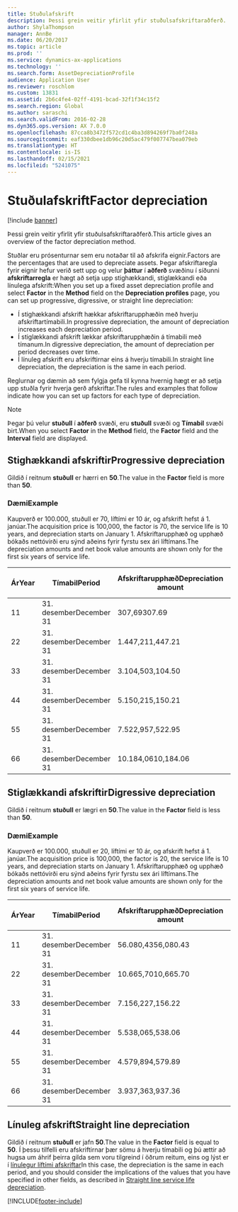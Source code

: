 ```yaml
---
title: Stuðulafskrift
description: Þessi grein veitir yfirlit yfir stuðulsafskriftaraðferð.
author: ShylaThompson
manager: AnnBe
ms.date: 06/20/2017
ms.topic: article
ms.prod: ''
ms.service: dynamics-ax-applications
ms.technology: ''
ms.search.form: AssetDepreciationProfile
audience: Application User
ms.reviewer: roschlom
ms.custom: 13831
ms.assetid: 2b6c4fe4-02ff-4191-bcad-32f1f34c15f2
ms.search.region: Global
ms.author: saraschi
ms.search.validFrom: 2016-02-28
ms.dyn365.ops.version: AX 7.0.0
ms.openlocfilehash: 87cca8b3472f572cd1c4ba3d894269f7ba0f248a
ms.sourcegitcommit: eaf330dbee1db96c20d5ac479f007747bea079eb
ms.translationtype: HT
ms.contentlocale: is-IS
ms.lasthandoff: 02/15/2021
ms.locfileid: "5241075"
---
```

# <a name="factor-depreciation"></a><span data-ttu-id="c5b8d-103">Stuðulafskrift</span><span class="sxs-lookup"><span data-stu-id="c5b8d-103">Factor depreciation</span></span>

[!include [banner](../includes/banner.md)]

<span data-ttu-id="c5b8d-104">Þessi grein veitir yfirlit yfir stuðulsafskriftaraðferð.</span><span class="sxs-lookup"><span data-stu-id="c5b8d-104">This article gives an overview of the factor depreciation method.</span></span>

<span data-ttu-id="c5b8d-105">Stuðlar eru prósenturnar sem eru notaðar til að afskrifa eignir.</span><span class="sxs-lookup"><span data-stu-id="c5b8d-105">Factors are the percentages that are used to depreciate assets.</span></span> <span data-ttu-id="c5b8d-106">Þegar afskriftaregla fyrir eignir hefur verið sett upp og velur **þáttur** í **aðferð** svæðinu í síðunni **afskriftarregla** er hægt að setja upp stighækkandi, stiglækkandi eða línulega afskrift:</span><span class="sxs-lookup"><span data-stu-id="c5b8d-106">When you set up a fixed asset depreciation profile and select **Factor** in the **Method** field on the **Depreciation profiles** page, you can set up progressive, digressive, or straight line depreciation:</span></span>

-   <span data-ttu-id="c5b8d-107">Í stighækkandi afskrift hækkar afskriftarupphæðin með hverju afskriftartímabili.</span><span class="sxs-lookup"><span data-stu-id="c5b8d-107">In progressive depreciation, the amount of depreciation increases each depreciation period.</span></span>
-   <span data-ttu-id="c5b8d-108">Í stiglækkandi afskrift lækkar afskriftarupphæðin á tímabili með tímanum.</span><span class="sxs-lookup"><span data-stu-id="c5b8d-108">In digressive depreciation, the amount of depreciation per period decreases over time.</span></span>
-   <span data-ttu-id="c5b8d-109">Í línuleg afskrift eru afskriftirnar eins á hverju tímabili.</span><span class="sxs-lookup"><span data-stu-id="c5b8d-109">In straight line depreciation, the depreciation is the same in each period.</span></span>

<span data-ttu-id="c5b8d-110">Reglurnar og dæmin að sem fylgja gefa til kynna hvernig hægt er að setja upp stuðla fyrir hverja gerð afskriftar.</span><span class="sxs-lookup"><span data-stu-id="c5b8d-110">The rules and examples that follow indicate how you can set up factors for each type of depreciation.</span></span> 

> [!NOTE] 
> <span data-ttu-id="c5b8d-111">Þegar þú velur **stuðull** í **aðferð** svæði, eru **stuðull** svæði og **Tímabil** svæði birt.</span><span class="sxs-lookup"><span data-stu-id="c5b8d-111">When you select **Factor** in the **Method** field, the **Factor** field and the **Interval** field are displayed.</span></span>

## <a name="progressive-depreciation"></a><span data-ttu-id="c5b8d-112">Stighækkandi afskriftir</span><span class="sxs-lookup"><span data-stu-id="c5b8d-112">Progressive depreciation</span></span>
<span data-ttu-id="c5b8d-113">Gildið í reitnum **stuðull** er hærri en **50**.</span><span class="sxs-lookup"><span data-stu-id="c5b8d-113">The value in the **Factor** field is more than **50**.</span></span>

### <a name="example"></a><span data-ttu-id="c5b8d-114">Dæmi</span><span class="sxs-lookup"><span data-stu-id="c5b8d-114">Example</span></span>

<span data-ttu-id="c5b8d-115">Kaupverð er 100.000, stuðull er 70, líftími er 10 ár, og afskrift hefst á 1. janúar.</span><span class="sxs-lookup"><span data-stu-id="c5b8d-115">The acquisition price is 100,000, the factor is 70, the service life is 10 years, and depreciation starts on January 1.</span></span> <span data-ttu-id="c5b8d-116">Afskriftarupphæð og upphæð bókaðs nettóvirði eru sýnd aðeins fyrir fyrstu sex ári líftímans.</span><span class="sxs-lookup"><span data-stu-id="c5b8d-116">The depreciation amounts and net book value amounts are shown only for the first six years of service life.</span></span>

| <span data-ttu-id="c5b8d-117">Ár</span><span class="sxs-lookup"><span data-stu-id="c5b8d-117">Year</span></span> | <span data-ttu-id="c5b8d-118">Tímabil</span><span class="sxs-lookup"><span data-stu-id="c5b8d-118">Period</span></span>      | <span data-ttu-id="c5b8d-119">Afskriftarupphæð</span><span class="sxs-lookup"><span data-stu-id="c5b8d-119">Depreciation amount</span></span> | <span data-ttu-id="c5b8d-120">Upphæð bókaðs nettóvirðis</span><span class="sxs-lookup"><span data-stu-id="c5b8d-120">Net book value amount</span></span> |
|------|-------------|---------------------|-----------------------|
| <span data-ttu-id="c5b8d-121">1</span><span class="sxs-lookup"><span data-stu-id="c5b8d-121">1</span></span>    | <span data-ttu-id="c5b8d-122">31. desember</span><span class="sxs-lookup"><span data-stu-id="c5b8d-122">December 31</span></span> | <span data-ttu-id="c5b8d-123">307,69</span><span class="sxs-lookup"><span data-stu-id="c5b8d-123">307.69</span></span>              | <span data-ttu-id="c5b8d-124">99.692,31</span><span class="sxs-lookup"><span data-stu-id="c5b8d-124">99,692.31</span></span>             |
| <span data-ttu-id="c5b8d-125">2</span><span class="sxs-lookup"><span data-stu-id="c5b8d-125">2</span></span>    | <span data-ttu-id="c5b8d-126">31. desember</span><span class="sxs-lookup"><span data-stu-id="c5b8d-126">December 31</span></span> | <span data-ttu-id="c5b8d-127">1.447,21</span><span class="sxs-lookup"><span data-stu-id="c5b8d-127">1,447.21</span></span>            | <span data-ttu-id="c5b8d-128">98.245,10</span><span class="sxs-lookup"><span data-stu-id="c5b8d-128">98,245.10</span></span>             |
| <span data-ttu-id="c5b8d-129">3</span><span class="sxs-lookup"><span data-stu-id="c5b8d-129">3</span></span>    | <span data-ttu-id="c5b8d-130">31. desember</span><span class="sxs-lookup"><span data-stu-id="c5b8d-130">December 31</span></span> | <span data-ttu-id="c5b8d-131">3.104,50</span><span class="sxs-lookup"><span data-stu-id="c5b8d-131">3,104.50</span></span>            | <span data-ttu-id="c5b8d-132">95.140,60</span><span class="sxs-lookup"><span data-stu-id="c5b8d-132">95,140.60</span></span>             |
| <span data-ttu-id="c5b8d-133">4</span><span class="sxs-lookup"><span data-stu-id="c5b8d-133">4</span></span>    | <span data-ttu-id="c5b8d-134">31. desember</span><span class="sxs-lookup"><span data-stu-id="c5b8d-134">December 31</span></span> | <span data-ttu-id="c5b8d-135">5.150,21</span><span class="sxs-lookup"><span data-stu-id="c5b8d-135">5,150.21</span></span>            | <span data-ttu-id="c5b8d-136">89.990,39</span><span class="sxs-lookup"><span data-stu-id="c5b8d-136">89,990.39</span></span>             |
| <span data-ttu-id="c5b8d-137">5</span><span class="sxs-lookup"><span data-stu-id="c5b8d-137">5</span></span>    | <span data-ttu-id="c5b8d-138">31. desember</span><span class="sxs-lookup"><span data-stu-id="c5b8d-138">December 31</span></span> | <span data-ttu-id="c5b8d-139">7.522,95</span><span class="sxs-lookup"><span data-stu-id="c5b8d-139">7,522.95</span></span>            | <span data-ttu-id="c5b8d-140">82.467,44</span><span class="sxs-lookup"><span data-stu-id="c5b8d-140">82,467.44</span></span>             |
| <span data-ttu-id="c5b8d-141">6</span><span class="sxs-lookup"><span data-stu-id="c5b8d-141">6</span></span>    | <span data-ttu-id="c5b8d-142">31. desember</span><span class="sxs-lookup"><span data-stu-id="c5b8d-142">December 31</span></span> | <span data-ttu-id="c5b8d-143">10.184,06</span><span class="sxs-lookup"><span data-stu-id="c5b8d-143">10,184.06</span></span>           | <span data-ttu-id="c5b8d-144">72.283,38</span><span class="sxs-lookup"><span data-stu-id="c5b8d-144">72,283.38</span></span>             |

## <a name="digressive-depreciation"></a><span data-ttu-id="c5b8d-145">Stiglækkandi afskriftir</span><span class="sxs-lookup"><span data-stu-id="c5b8d-145">Digressive depreciation</span></span>
<span data-ttu-id="c5b8d-146">Gildið í reitnum **stuðull** er lægri en **50**.</span><span class="sxs-lookup"><span data-stu-id="c5b8d-146">The value in the **Factor** field is less than **50**.</span></span>

### <a name="example"></a><span data-ttu-id="c5b8d-147">Dæmi</span><span class="sxs-lookup"><span data-stu-id="c5b8d-147">Example</span></span>

<span data-ttu-id="c5b8d-148">Kaupverð er 100.000, stuðull er 20, líftími er 10 ár, og afskrift hefst á 1. janúar.</span><span class="sxs-lookup"><span data-stu-id="c5b8d-148">The acquisition price is 100,000, the factor is 20, the service life is 10 years, and depreciation starts on January 1.</span></span> <span data-ttu-id="c5b8d-149">Afskriftarupphæð og upphæð bókaðs nettóvirði eru sýnd aðeins fyrir fyrstu sex ári líftímans.</span><span class="sxs-lookup"><span data-stu-id="c5b8d-149">The depreciation amounts and net book value amounts are shown only for the first six years of service life.</span></span>

| <span data-ttu-id="c5b8d-150">Ár</span><span class="sxs-lookup"><span data-stu-id="c5b8d-150">Year</span></span> | <span data-ttu-id="c5b8d-151">Tímabil</span><span class="sxs-lookup"><span data-stu-id="c5b8d-151">Period</span></span>      | <span data-ttu-id="c5b8d-152">Afskriftarupphæð</span><span class="sxs-lookup"><span data-stu-id="c5b8d-152">Depreciation amount</span></span> | <span data-ttu-id="c5b8d-153">Upphæð bókaðs nettóvirðis</span><span class="sxs-lookup"><span data-stu-id="c5b8d-153">Net book value amount</span></span> |
|------|-------------|---------------------|-----------------------|
| <span data-ttu-id="c5b8d-154">1</span><span class="sxs-lookup"><span data-stu-id="c5b8d-154">1</span></span>    | <span data-ttu-id="c5b8d-155">31. desember</span><span class="sxs-lookup"><span data-stu-id="c5b8d-155">December 31</span></span> | <span data-ttu-id="c5b8d-156">56.080,43</span><span class="sxs-lookup"><span data-stu-id="c5b8d-156">56,080.43</span></span>           | <span data-ttu-id="c5b8d-157">43.919,57</span><span class="sxs-lookup"><span data-stu-id="c5b8d-157">43,919.57</span></span>             |
| <span data-ttu-id="c5b8d-158">2</span><span class="sxs-lookup"><span data-stu-id="c5b8d-158">2</span></span>    | <span data-ttu-id="c5b8d-159">31. desember</span><span class="sxs-lookup"><span data-stu-id="c5b8d-159">December 31</span></span> | <span data-ttu-id="c5b8d-160">10.665,70</span><span class="sxs-lookup"><span data-stu-id="c5b8d-160">10,665.70</span></span>           | <span data-ttu-id="c5b8d-161">33.253,87</span><span class="sxs-lookup"><span data-stu-id="c5b8d-161">33,253.87</span></span>             |
| <span data-ttu-id="c5b8d-162">3</span><span class="sxs-lookup"><span data-stu-id="c5b8d-162">3</span></span>    | <span data-ttu-id="c5b8d-163">31. desember</span><span class="sxs-lookup"><span data-stu-id="c5b8d-163">December 31</span></span> | <span data-ttu-id="c5b8d-164">7.156,22</span><span class="sxs-lookup"><span data-stu-id="c5b8d-164">7,156.22</span></span>            | <span data-ttu-id="c5b8d-165">26,097.65</span><span class="sxs-lookup"><span data-stu-id="c5b8d-165">26,097.65</span></span>             |
| <span data-ttu-id="c5b8d-166">4</span><span class="sxs-lookup"><span data-stu-id="c5b8d-166">4</span></span>    | <span data-ttu-id="c5b8d-167">31. desember</span><span class="sxs-lookup"><span data-stu-id="c5b8d-167">December 31</span></span> | <span data-ttu-id="c5b8d-168">5.538,06</span><span class="sxs-lookup"><span data-stu-id="c5b8d-168">5,538.06</span></span>            | <span data-ttu-id="c5b8d-169">20.559,59</span><span class="sxs-lookup"><span data-stu-id="c5b8d-169">20,559.59</span></span>             |
| <span data-ttu-id="c5b8d-170">5</span><span class="sxs-lookup"><span data-stu-id="c5b8d-170">5</span></span>    | <span data-ttu-id="c5b8d-171">31. desember</span><span class="sxs-lookup"><span data-stu-id="c5b8d-171">December 31</span></span> | <span data-ttu-id="c5b8d-172">4.579,89</span><span class="sxs-lookup"><span data-stu-id="c5b8d-172">4,579.89</span></span>            | <span data-ttu-id="c5b8d-173">15.979,70</span><span class="sxs-lookup"><span data-stu-id="c5b8d-173">15,979.70</span></span>             |
| <span data-ttu-id="c5b8d-174">6</span><span class="sxs-lookup"><span data-stu-id="c5b8d-174">6</span></span>    | <span data-ttu-id="c5b8d-175">31. desember</span><span class="sxs-lookup"><span data-stu-id="c5b8d-175">December 31</span></span> | <span data-ttu-id="c5b8d-176">3.937,36</span><span class="sxs-lookup"><span data-stu-id="c5b8d-176">3,937.36</span></span>            | <span data-ttu-id="c5b8d-177">12.042,34</span><span class="sxs-lookup"><span data-stu-id="c5b8d-177">12,042.34</span></span>             |

## <a name="straight-line-depreciation"></a><span data-ttu-id="c5b8d-178">Línuleg afskrift</span><span class="sxs-lookup"><span data-stu-id="c5b8d-178">Straight line depreciation</span></span>
<span data-ttu-id="c5b8d-179">Gildið í reitnum **stuðull** er jafn **50**.</span><span class="sxs-lookup"><span data-stu-id="c5b8d-179">The value in the **Factor** field is equal to **50**.</span></span> <span data-ttu-id="c5b8d-180">Í þessu tilfelli eru afskriftirnar þær sömu á hverju tímabili og þú ættir að hugsa um áhrif þeirra gilda sem voru tilgreind í öðrum reitum, eins og lýst er í [línulegur líftími afskriftar](straight-line-service-life-depreciation.md)</span><span class="sxs-lookup"><span data-stu-id="c5b8d-180">In this case, the depreciation is the same in each period, and you should consider the implications of the values that you have specified in other fields, as described in [Straight line service life depreciation](straight-line-service-life-depreciation.md).</span></span>





[!INCLUDE[footer-include](../../includes/footer-banner.md)]
